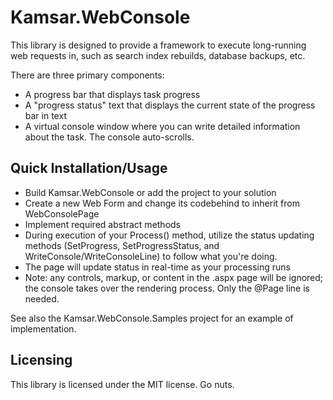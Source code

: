# Kamsar.WebConsole

This library is designed to provide a framework to execute long-running web requests in, such as search index rebuilds, database backups, etc.

There are three primary components:

* A progress bar that displays task progress
* A "progress status" text that displays the current state of the progress bar in text
* A virtual console window where you can write detailed information about the task. The console auto-scrolls.

## Quick Installation/Usage

* Build Kamsar.WebConsole or add the project to your solution
* Create a new Web Form and change its codebehind to inherit from WebConsolePage
* Implement required abstract methods
* During execution of your Process() method, utilize the status updating methods (SetProgress, SetProgressStatus, and WriteConsole/WriteConsoleLine) to follow what you're doing.
* The page will update status in real-time as your processing runs
* Note: any controls, markup, or content in the .aspx page will be ignored; the console takes over the rendering process. Only the @Page line is needed.

See also the Kamsar.WebConsole.Samples project for an example of implementation.

## Licensing

This library is licensed under the MIT license. Go nuts.